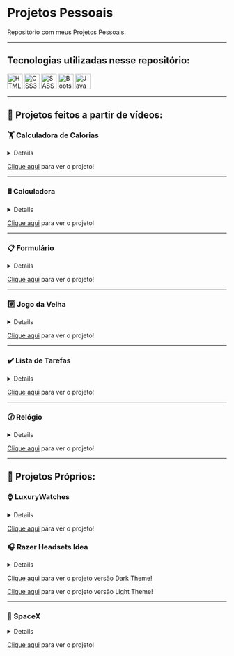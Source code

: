 <h1>Projetos Pessoais</h1>
<p>Repositório com meus Projetos Pessoais.</p>

<hr>

<h2>Tecnologias utilizadas nesse repositório:</h2>
<div>
  <img width='35' height='35' src='https://cdn-icons-png.flaticon.com/512/5968/5968267.png' alt='HTML5'>
  <img width='35' height='35' src='https://cdn-icons-png.flaticon.com/512/5968/5968242.png' alt='CSS3'>
  <img width='35' height='35' src='https://sass-lang.com/assets/img/logos/logo-b6e1ef6e.svg' alt='SASS'>
  <img width='35' height='35' src='https://cdn-icons-png.flaticon.com/512/5968/5968672.png' alt='Bootstrap'>
  <img width='35' height='35' src='https://cdn-icons-png.flaticon.com/512/5968/5968292.png' alt='JavaScript'>
</div>

<hr>

<h2>🎥 Projetos feitos a partir de vídeos:</h2>

<h3>🏋️ Calculadora de Calorias</h3>
<details><strong>Calculadora de Calorias</strong> feita a partir do <a href='https://www.youtube.com/watch?v=yiDq9wUiUjc'>vídeo</a> do canal <a href='https://www.youtube.com/c/MateusSilvaDev'><strong>Mateus Silva</strong></a>.</details>
<p><a href='https://htmlpreview.github.io/?https://github.com/lucas1337dev/projetos-pessoais/blob/main/Calculadora%20de%20Calorias/index.html'>Clique aqui</a> para ver o projeto!</p>

<hr>

<h3>🖩 Calculadora</h3>
<details><strong>Calculadora</strong> feita a partir do <a href='https://www.youtube.com/watch?v=93wPYo1pjic'>vídeo</a> do canal <a href='https://www.youtube.com/c/dicasparadevs'><strong>dicasparadevs</strong></a>.</details>
<p><a href='https://htmlpreview.github.io/?https://github.com/lucas1337dev/projetos-pessoais/blob/main/Calculadora/index.html'>Clique aqui</a> para ver o projeto!</p>

<hr>

<h3>📋 Formulário</h3>
<details><strong>Formulário</strong> feito a partir do <a href='https://www.youtube.com/watch?v=3Ec9zY1C2og'>vídeo</a> do canal <a href='https://www.youtube.com/c/dicasparadevs'><strong>dicasparadevs</strong></a></details>
<p><a href='https://htmlpreview.github.io/?https://github.com/lucas1337dev/projetos-pessoais/blob/main/Formul%C3%A1rio/index.html'>Clique aqui</a> para ver o projeto!</p>

<hr>

<h3>#️⃣ Jogo da Velha</h3>
<details><strong>Jogo da Velha</strong> feito a partir do <a href='https://www.youtube.com/watch?v=0EiX9c4vzRs'>vídeo</a> do canal <a href='https://www.youtube.com/c/dicasparadevs'><strong>dicasparadevs</strong></a>.</details>
<p><a href='https://htmlpreview.github.io/?https://github.com/lucas1337dev/projetos-pessoais/blob/main/Jogo%20da%20Velha/index.html'>Clique aqui</a> para ver o projeto!</p>

<hr>

<h3>✔️ Lista de Tarefas</h3>
<details><strong>Lista de Tarefas</strong> feita a partir do <a href='https://www.youtube.com/watch?v=0bNeKAzVvlE&t=2s'>vídeo</a> do canal <a href='https://www.youtube.com/c/dicasparadevs'><strong>dicasparadevs</strong></a>.</details>
<p><a href='https://htmlpreview.github.io/?https://github.com/lucas1337dev/projetos-pessoais/blob/main/Lista%20de%20Tarefas/index.html'>Clique aqui</a> para ver o projeto!</p>

<hr>

<h3>🕜 Relógio</h3>
<details><strong>Relógio</strong> feito a partir do <a href='https://www.youtube.com/watch?v=Dq8S6wOeAdE&t=2s'>vídeo</a> do canal <a href='https://www.youtube.com/c/dicasparadevs'><strong>dicasparadevs</strong></a>.</details>
<p><a href='https://htmlpreview.github.io/?https://github.com/lucas1337dev/projetos-pessoais/blob/main/Rel%C3%B3gio%20com%20JS/index.html'>Clique aqui</a> para ver o projeto!</p>

<hr>

<h2>🧠 Projetos Próprios:</h2>

<h3>⌚ LuxuryWatches</h3>
<details><strong>LuxuryWatches</strong> é um projeto próprio feito com a intenção de ser uma <em>landing page</em>.</details>
<p><a href='https://htmlpreview.github.io/?https://github.com/lucas1337dev/projetos-pessoais/blob/main/LuxuryWatches/index.html'>Clique aqui</a> para ver o projeto!</p>

<h3>🎧 Razer Headsets Idea</h3>
<details><strong>RazerHeadets</strong> é um projeto próprio feito com a intenção de ser uma <em>landing page</em>.</details>
<p><a href='https://htmlpreview.github.io/?https://github.com/lucas1337dev/projetos-pessoais/blob/main/RazerHeadsets/DarkThemeIdea/index.html'>Clique aqui</a> para ver o projeto versão Dark Theme!</p>
<p><a href='https://htmlpreview.github.io/?https://github.com/lucas1337dev/projetos-pessoais/blob/main/RazerHeadsets/LightThemeIdea/index.html'>Clique aqui</a> para ver o projeto versão Light Theme!</p>

<hr>

<h3>🚀 SpaceX</h3>
<details><strong>SpaceX</strong> feito com Bootstrap e libs de animação partir do <a href='https://programador.onebitcode.com/?gclid=EAIaIQobChMIzLPI1c_i-QIVVBZMCh1WHQuvEAAYAiAAEgLqwvD_BwE&ref=O69808253Y&hsrc=UFZfR0Fkcw%3D%3D'><strong>Curso FullStack</strong></a>.</details>
<p><a href='https://htmlpreview.github.io/?https://github.com/lucas1337dev/projetos-pessoais/blob/main/SpaceX/home.html'>Clique aqui</a> para ver o projeto!</p>
